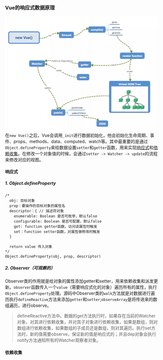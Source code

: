 ### Vue的响应式数据原理
![Vue运行机制解析图](/vue.png)
在`new Vue()`之后，Vue会调用`_init`进行数据初始化，他会初始化生命周期、事件、props、methods、data、computed、watch等。其中最重要的是通过`Object.defineProperty`来给数据设置`setter`和`getter`函数，用来实现<a href="#observer">响应式</a>和<a href="#dep">依赖收集</a>。在修改一个对象值的时候，会通过`setter -> Watcher -> update`的流程来修改对应的视图。

#### <a name="observer">响应式</a>
##### 1. Object.defineProperty
```
/*
  obj: 目标对象
  prop：要操作的目标对象的属性名
  descriptor：{ // 描述符对象
    enumerable: Boolean 是否可枚举，默认false
    configurable: Boolean 是否可配置，默认false
    get: function getter函数，访问该属性时触发
    set：function setter函数，对属性做修改时触发
  }

  return value 传入对象
*/
Object.defineProperty(obj, prop, descriptor)
```
##### 2. Observer（可观察的）
Observer类的作用就是给对象的属性添加getter和setter，用来依赖收集和派发更新。`observer`函数传入一个`value`（需要响应式化的对象）遍历所有的属性，执行`Object.defineProperty`处理。源码中Observer类的`walk`方法就是对数据进行遍历执行`defineReactive`方法来添加`getter`和`setter`;`observeArray`是将传进来的数组遍历，进行observe。
> defineReactive方法中。数据的get方法执行时，如果存在当前的Watcher对象，对其进行依赖收集，并对其子对象进行依赖收集，如果是数组，则对数组进行依赖收集，如果数组的子成员还是数组，则对其遍历。执行set方法时，新的值需要observe，保证新的值是响应式的；并且dep对象会执行notify方法通知所有的Watcher观察者对象。


#### <a name="dep">依赖收集</a>
